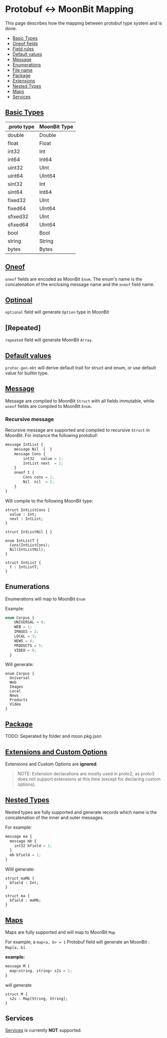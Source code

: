 # Protobuf <-> MoonBit Mapping

This page describes how the mapping between protobuf type system and is done.

- [Basic Types](#basic-types)
- [Oneof fields](#oneof-fields)
- [Field rules](#field-rules)
- [Default values](#default-values)
- [Message](#message)
- [Enumerations](#enumerations)
- [File name](#file-name)
- [Package](#package)
- [Extensions](#extensions)
- [Nested Types](#nested-types)
- [Maps](#maps)
- [Services](#services)

## [Basic Types](https://developers.google.com/protocol-buffers/docs/proto#scalar)

| .proto type | MoonBit Type |
| ----------- | ------------ |
| double      | Double       |
| float       | Float        |
| int32       | Int          |
| int64       | Int64        |
| uint32      | UInt         |
| uint64      | UInt64       |
| sint32      | Int          |
| sint64      | Int64        |
| fixed32     | UInt         |
| fixed64     | UInt64       |
| sfixed32    | UInt         |
| sfixed64    | UInt64       |
| bool        | Bool         |
| string      | String       |
| bytes       | Bytes        |

## [Oneof](https://developers.google.com/protocol-buffers/docs/proto#oneof)

`oneof` fields are encoded as MoonBit `Enum`. The enum's name is the concatenation of the enclosing message name
and the `oneof` field name.

## [Optinoal](https://developers.google.com/protocol-buffers/docs/proto#specifying-field-rules)

`optional` field will generate `Option` type in MoonBit

## [Repeated]

`repeated` field will generate MoonBit `Array`.

## [Default values](https://developers.google.com/protocol-buffers/docs/proto#optional)

`protoc-gen-mbt` will derive default trait for struct and enum, or use default value for builtin type.

## [Message](https://developers.google.com/protocol-buffers/docs/proto#simple)

Message are compiled to MoonBit `Struct` with all fields immutable, while `oneof` fields are compiled to MoonBit `Enum`.

### Recursive message

Recursive message are supported and compiled to recursive `Struct` in MoonBit. For instance the following protobuf:


```Javascript
message IntList {
    message Nil  {  }
    message Cons {
        int32   value = 1;
        IntList next  = 2;
    }
    oneof t {
        Cons cons = 1;
        Nil  nil  = 2;
    }
}
```

Will compile to the following MoonBit type:

```MoonBit
struct IntListCons {
  value : Int;
  next : IntList;
}

struct IntListNil { }

enum IntListT {
  Cons(IntListCons);
  Nil(IntListNil);
}

struct IntList {
  t : IntListT;
}
```


## Enumerations

Enumerations will map to MoonBit `Enum`

Example:

```Javascript
enum Corpus {
    UNIVERSAL = 0;
    WEB = 1;
    IMAGES = 2;
    LOCAL = 3;
    NEWS = 4;
    PRODUCTS = 5;
    VIDEO = 6;
  }
```

Will generate:

```MoonBit
enum Corpus {
  Universal
  Web
  Images
  Local
  News
  Products
  Video
}
```

## [Package](https://developers.google.com/protocol-buffers/docs/proto#packages)

TODO:
Seperated by folder and moon.pkg.json

## [Extensions and Custom Options](https://developers.google.com/protocol-buffers/docs/proto#extensions)

Extensions and Custom Options are **ignored**.

> NOTE: Extension declarations are mostly used in proto2, as proto3 does not support extensions at this time (except for declaring custom options).

## [Nested Types](https://developers.google.com/protocol-buffers/docs/proto#nested)

Nested types are fully supported and generate records which name is the concatenation of the inner and outer messages.

For example:

```Javascript
message ma {
  message mb {
    int32 bfield = 1;
  }
  mb bfield = 1;
}
```

Willl generate:

```MoonBit
struct maMb {
  bfield : Int;
}

struct ma {
  bfield : maMb;
}
```

## [Maps](https://developers.google.com/protocol-buffers/docs/proto#maps)

Maps are fully supported and will map to MoonBit `Map`

For example, a `map<a, b> = 1` Protobuf field will generate an MoonBit : `Map[a, b]`.

**example:**

```Javascript
message M {
  map<string, string> s2s = 1;
}
```

will generate

```MoonBit
struct M {
  s2s : Map[String, String];
}
```

## Services

[Services](https://developers.google.com/protocol-buffers/docs/proto#services) is currently **NOT** supported.
